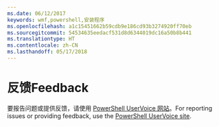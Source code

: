 ```yaml
---
ms.date: 06/12/2017
keywords: wmf,powershell,安装程序
ms.openlocfilehash: a1c15451662b59cdb9e186cd93b3274920ff70eb
ms.sourcegitcommit: 54534635eedacf531d8d6344019dc16a50b8b441
ms.translationtype: HT
ms.contentlocale: zh-CN
ms.lasthandoff: 05/17/2018
---
```

# <a name="feedback"></a><span data-ttu-id="4a85c-102">反馈</span><span class="sxs-lookup"><span data-stu-id="4a85c-102">Feedback</span></span>
<span data-ttu-id="4a85c-103">要报告问题或提供反馈，请使用 [PowerShell UserVoice 网站](http://windowsserver.uservoice.com/forums/301869-powershell)。</span><span class="sxs-lookup"><span data-stu-id="4a85c-103">For reporting issues or providing feedback, use the [PowerShell UserVoice site](http://windowsserver.uservoice.com/forums/301869-powershell).</span></span>
